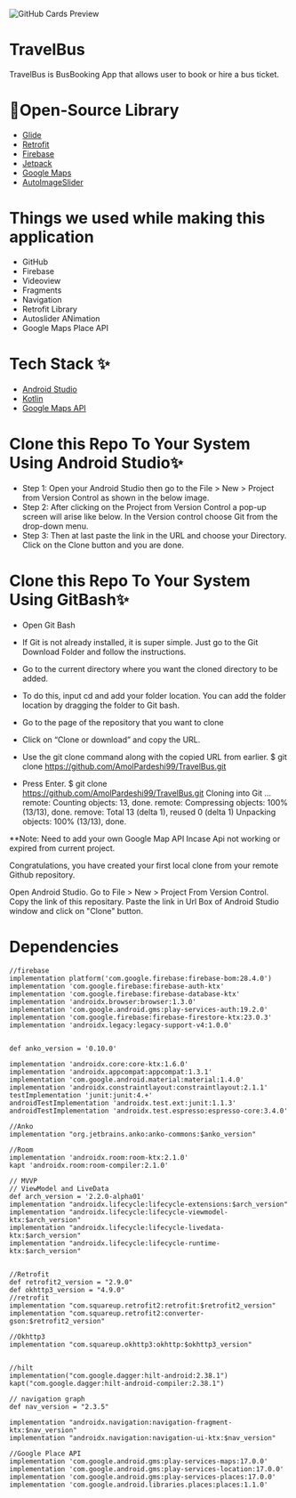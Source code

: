 

 ![GitHub Cards Preview](https://miro.medium.com/max/1400/1*yptKxHVCXC02cdboGtVPjw.jpeg)



# TravelBus

TravelBus is BusBooking App that allows user to book or hire a bus ticket.

<!-- 
# Links 

* Blog-Post :-  -->

# 🔗Open-Source Library

* [Glide](https://github.com/bumptech/glide)
* [Retrofit](https://square.github.io/retrofit/)
* [Firebase](https://firebase.google.com/docs/auth)
* [Jetpack](https://developer.android.com/jetpack)
* [Google Maps](https://developers.google.com/maps)
* [AutoImageSlider](https://github.com/smarteist/Android-Image-Slider)

# Things we used while making this application

* GitHub
* Firebase
* Videoview
* Fragments
* Navigation
* Retrofit Library
* Autoslider ANimation
* Google Maps Place API

# Tech Stack ✨

* [Android Studio](https://developer.android.com/studio)
* [Kotlin](https://kotlinlang.org/)
* [Google Maps API](https://developers.google.com/maps)

# Clone this Repo To Your System Using Android Studio✨

* Step 1: Open your Android Studio then go to the File > New > Project from Version Control as shown in the below image.
* Step 2: After clicking on the Project from Version Control a pop-up screen will arise like below. In the Version control choose Git from the drop-down menu.
* Step 3: Then at last paste the link in the URL and choose your Directory. Click on the Clone button and you are done.

# Clone this Repo To Your System Using GitBash✨

* Open Git Bash

* If Git is not already installed, it is super simple. Just go to the Git Download Folder and follow the instructions.

* Go to the current directory where you want the cloned directory to be added.

* To do this, input cd and add your folder location. You can add the folder location by dragging the folder to Git bash.

* Go to the page of the repository that you want to clone

* Click on “Clone or download” and copy the URL.

* Use the git clone command along with the copied URL from earlier. $ git clone https://github.com/AmolPardeshi99/TravelBus.git

* Press Enter. $ git clone https://github.com/AmolPardeshi99/TravelBus.git Cloning into Git … remote: Counting objects: 13, done. remote: Compressing objects: 100% (13/13), done. remove: Total 13 (delta 1), reused 0 (delta 1) Unpacking objects: 100% (13/13), done.

**Note:
 Need to add your own Google Map API Incase Api not working or expired  from current project.

Congratulations, you have created your first local clone from your remote Github repository.

Open Android Studio. Go to File > New > Project From Version Control. Copy the link of this repositary. Paste the link in Url Box of Android Studio window and click on "Clone" button.

# Dependencies 
    //firebase
    implementation platform('com.google.firebase:firebase-bom:28.4.0')
    implementation 'com.google.firebase:firebase-auth-ktx'
    implementation 'com.google.firebase:firebase-database-ktx'
    implementation 'androidx.browser:browser:1.3.0'
    implementation 'com.google.android.gms:play-services-auth:19.2.0'
    implementation 'com.google.firebase:firebase-firestore-ktx:23.0.3'
    implementation 'androidx.legacy:legacy-support-v4:1.0.0'


    def anko_version = '0.10.0'

    implementation 'androidx.core:core-ktx:1.6.0'
    implementation 'androidx.appcompat:appcompat:1.3.1'
    implementation 'com.google.android.material:material:1.4.0'
    implementation 'androidx.constraintlayout:constraintlayout:2.1.1'
    testImplementation 'junit:junit:4.+'
    androidTestImplementation 'androidx.test.ext:junit:1.1.3'
    androidTestImplementation 'androidx.test.espresso:espresso-core:3.4.0'

    //Anko
    implementation "org.jetbrains.anko:anko-commons:$anko_version"

    //Room
    implementation 'androidx.room:room-ktx:2.1.0'
    kapt 'androidx.room:room-compiler:2.1.0'

    // MVVP
    // ViewModel and LiveData
    def arch_version = '2.2.0-alpha01'
    implementation "androidx.lifecycle:lifecycle-extensions:$arch_version"
    implementation "androidx.lifecycle:lifecycle-viewmodel-ktx:$arch_version"
    implementation "androidx.lifecycle:lifecycle-livedata-ktx:$arch_version"
    implementation "androidx.lifecycle:lifecycle-runtime-ktx:$arch_version"


    //Retrofit
    def retrofit2_version = "2.9.0"
    def okhttp3_version = "4.9.0"
    //retrofit
    implementation "com.squareup.retrofit2:retrofit:$retrofit2_version"
    implementation "com.squareup.retrofit2:converter-gson:$retrofit2_version"

    //Okhttp3
    implementation "com.squareup.okhttp3:okhttp:$okhttp3_version"


    //hilt
    implementation("com.google.dagger:hilt-android:2.38.1")
    kapt("com.google.dagger:hilt-android-compiler:2.38.1")

    // navigation graph
    def nav_version = "2.3.5"

    implementation "androidx.navigation:navigation-fragment-ktx:$nav_version"
    implementation "androidx.navigation:navigation-ui-ktx:$nav_version"

    //Google Place API
    implementation 'com.google.android.gms:play-services-maps:17.0.0'
    implementation 'com.google.android.gms:play-services-location:17.0.0'
    implementation 'com.google.android.gms:play-services-places:17.0.0'
    implementation 'com.google.android.libraries.places:places:1.1.0'
<!-- 
# Lessons Learnt📚 -->
